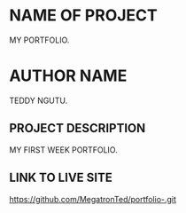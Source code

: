 # NAME OF PROJECT
MY PORTFOLIO.
# AUTHOR NAME
TEDDY NGUTU.
## PROJECT DESCRIPTION
MY FIRST WEEK PORTFOLIO.
## LINK TO LIVE SITE
https://github.com/MegatronTed/portfolio-.git